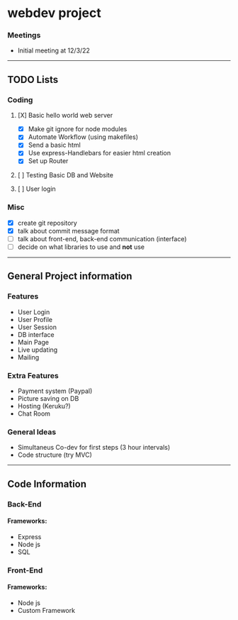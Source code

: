 # webdev project

### Meetings
- Initial meeting at 12/3/22

---

## TODO Lists

### Coding
1. [X] Basic hello world web server
    - [X] Make git ignore for node modules
    - [X] Automate Workflow (using makefiles)
    - [X] Send a basic html
    - [X] Use express-Handlebars for easier html creation
    - [X] Set up Router

2. [ ] Testing Basic DB and Website

3. [ ] User login


### Misc 
- [X] create git repository
- [X] talk about commit message format
- [ ] talk about front-end, back-end communication (interface)
- [ ] decide on what libraries to use and __not__ use

---

## General Project information

### Features

- User Login
- User Profile
- User Session
- DB interface
- Main Page
- Live updating
- Mailing

### Extra Features

- Payment system (Paypal)
- Picture saving on DB
- Hosting (Keruku?)
- Chat Room

### General Ideas

- Simultaneus Co-dev for first steps (3 hour intervals)
- Code structure (try MVC)

---

## Code Information

### Back-End

#### Frameworks:
* Express
* Node js
* SQL

### Front-End

#### Frameworks:
* Node js
* Custom Framework
